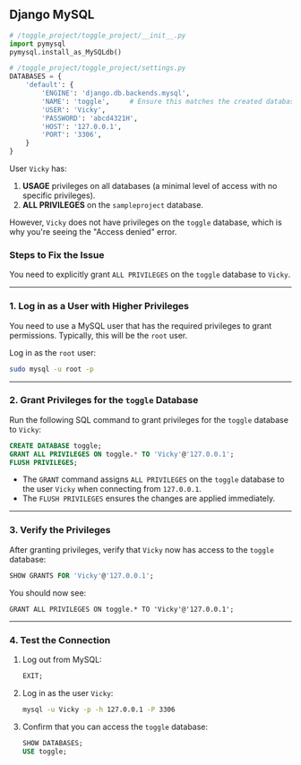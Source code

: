 ## Django MySQL

```py
# /toggle_project/toggle_project/__init__.py
import pymysql
pymysql.install_as_MySQLdb()

# /toggle_project/toggle_project/settings.py
DATABASES = {
    'default': {
        'ENGINE': 'django.db.backends.mysql',
        'NAME': 'toggle',     # Ensure this matches the created database
        'USER': 'Vicky',
        'PASSWORD': 'abcd4321H',
        'HOST': '127.0.0.1',
        'PORT': '3306',
    }
}
```

User `Vicky` has:

1. **USAGE** privileges on all databases (a minimal level of access with no specific privileges).
2. **ALL PRIVILEGES** on the `sampleproject` database.

However, `Vicky` does not have privileges on the `toggle` database, which is why you're seeing the "Access denied" error.

### Steps to Fix the Issue
You need to explicitly grant `ALL PRIVILEGES` on the `toggle` database to `Vicky`.

---

### 1. **Log in as a User with Higher Privileges**
You need to use a MySQL user that has the required privileges to grant permissions. Typically, this will be the `root` user.

Log in as the `root` user:
```bash
sudo mysql -u root -p
```

---

### 2. **Grant Privileges for the `toggle` Database**
Run the following SQL command to grant privileges for the `toggle` database to `Vicky`:
```sql
CREATE DATABASE toggle;
GRANT ALL PRIVILEGES ON toggle.* TO 'Vicky'@'127.0.0.1';
FLUSH PRIVILEGES;
```

- The `GRANT` command assigns `ALL PRIVILEGES` on the `toggle` database to the user `Vicky` when connecting from `127.0.0.1`.
- The `FLUSH PRIVILEGES` ensures the changes are applied immediately.

---

### 3. **Verify the Privileges**
After granting privileges, verify that `Vicky` now has access to the `toggle` database:
```sql
SHOW GRANTS FOR 'Vicky'@'127.0.0.1';
```

You should now see:
```plaintext
GRANT ALL PRIVILEGES ON toggle.* TO 'Vicky'@'127.0.0.1';
```

---

### 4. **Test the Connection**
1. Log out from MySQL:
   ```sql
   EXIT;
   ```
2. Log in as the user `Vicky`:
   ```bash
   mysql -u Vicky -p -h 127.0.0.1 -P 3306
   ```
3. Confirm that you can access the `toggle` database:
   ```sql
   SHOW DATABASES;
   USE toggle;
   ```
